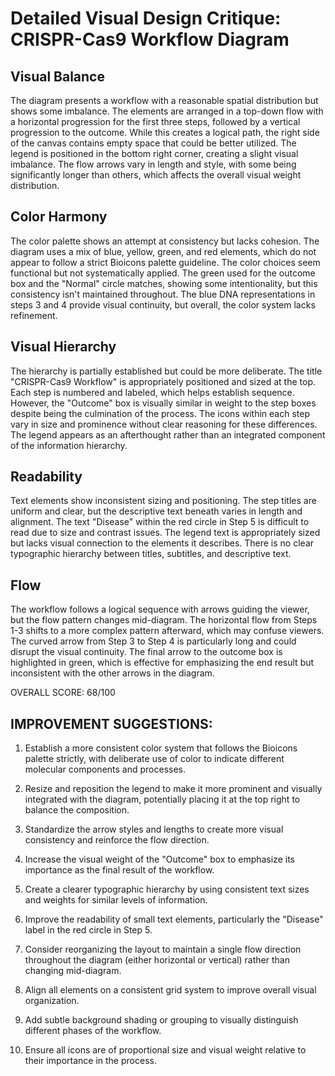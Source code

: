# Detailed Visual Design Critique: CRISPR-Cas9 Workflow Diagram

## Visual Balance
The diagram presents a workflow with a reasonable spatial distribution but shows some imbalance. The elements are arranged in a top-down flow with a horizontal progression for the first three steps, followed by a vertical progression to the outcome. While this creates a logical path, the right side of the canvas contains empty space that could be better utilized. The legend is positioned in the bottom right corner, creating a slight visual imbalance. The flow arrows vary in length and style, with some being significantly longer than others, which affects the overall visual weight distribution.

## Color Harmony
The color palette shows an attempt at consistency but lacks cohesion. The diagram uses a mix of blue, yellow, green, and red elements, which do not appear to follow a strict Bioicons palette guideline. The color choices seem functional but not systematically applied. The green used for the outcome box and the "Normal" circle matches, showing some intentionality, but this consistency isn't maintained throughout. The blue DNA representations in steps 3 and 4 provide visual continuity, but overall, the color system lacks refinement.

## Visual Hierarchy
The hierarchy is partially established but could be more deliberate. The title "CRISPR-Cas9 Workflow" is appropriately positioned and sized at the top. Each step is numbered and labeled, which helps establish sequence. However, the "Outcome" box is visually similar in weight to the step boxes despite being the culmination of the process. The icons within each step vary in size and prominence without clear reasoning for these differences. The legend appears as an afterthought rather than an integrated component of the information hierarchy.

## Readability
Text elements show inconsistent sizing and positioning. The step titles are uniform and clear, but the descriptive text beneath varies in length and alignment. The text "Disease" within the red circle in Step 5 is difficult to read due to size and contrast issues. The legend text is appropriately sized but lacks visual connection to the elements it describes. There is no clear typographic hierarchy between titles, subtitles, and descriptive text.

## Flow
The workflow follows a logical sequence with arrows guiding the viewer, but the flow pattern changes mid-diagram. The horizontal flow from Steps 1-3 shifts to a more complex pattern afterward, which may confuse viewers. The curved arrow from Step 3 to Step 4 is particularly long and could disrupt the visual continuity. The final arrow to the outcome box is highlighted in green, which is effective for emphasizing the end result but inconsistent with the other arrows in the diagram.

OVERALL SCORE: 68/100

## IMPROVEMENT SUGGESTIONS:

1. Establish a more consistent color system that follows the Bioicons palette strictly, with deliberate use of color to indicate different molecular components and processes.

2. Resize and reposition the legend to make it more prominent and visually integrated with the diagram, potentially placing it at the top right to balance the composition.

3. Standardize the arrow styles and lengths to create more visual consistency and reinforce the flow direction.

4. Increase the visual weight of the "Outcome" box to emphasize its importance as the final result of the workflow.

5. Create a clearer typographic hierarchy by using consistent text sizes and weights for similar levels of information.

6. Improve the readability of small text elements, particularly the "Disease" label in the red circle in Step 5.

7. Consider reorganizing the layout to maintain a single flow direction throughout the diagram (either horizontal or vertical) rather than changing mid-diagram.

8. Align all elements on a consistent grid system to improve overall visual organization.

9. Add subtle background shading or grouping to visually distinguish different phases of the workflow.

10. Ensure all icons are of proportional size and visual weight relative to their importance in the process.